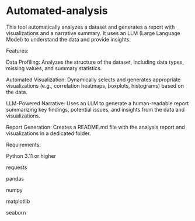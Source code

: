 # Automated-analysis

This tool automatically analyzes a dataset and generates a report with visualizations and a narrative summary. It uses an LLM (Large Language Model) to understand the data and provide insights.

Features:

Data Profiling: Analyzes the structure of the dataset, including data types, missing values, and summary statistics.


Automated Visualization: Dynamically selects and generates appropriate visualizations (e.g., correlation heatmaps, boxplots, histograms) based on the data.


LLM-Powered Narrative: Uses an LLM to generate a human-readable report summarizing key findings, potential issues, and insights from the data and visualizations.


Report Generation: Creates a README.md file with the analysis report and visualizations in a dedicated folder.


Requirements:

Python 3.11 or higher


requests

pandas

numpy


matplotlib


seaborn
